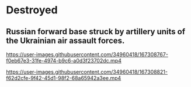# Destroyed

## Russian forward base struck by artillery units of the Ukrainian air assault forces.

https://user-images.githubusercontent.com/34960418/167308767-f0eb67e3-31fe-4974-b9c6-a0d3f23702dc.mp4

https://user-images.githubusercontent.com/34960418/167308821-f62d2cfe-9f42-45d1-98f2-68a65942a3ee.mp4

